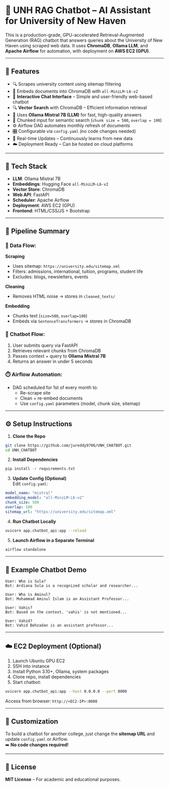 
# 🧠 UNH RAG Chatbot – AI Assistant for University of New Haven

This is a production-grade, GPU-accelerated Retrieval-Augmented Generation (RAG) chatbot that answers queries about the University of New Haven using scraped web data. It uses **ChromaDB**, **Ollama LLM**, and **Apache Airflow** for automation, with deployment on **AWS EC2 (GPU)**.

---

## 🚀 Features

- 🔍 Scrapes university content using sitemap filtering  
- 🧠 Embeds documents into ChromaDB with `all-MiniLM-L6-v2`  
- 💬 **Interactive Chat Interface** – Simple and user-friendly web-based chatbot  
- 🔍 **Vector Search** with ChromaDB – Efficient information retrieval  
- 💬 Uses **Ollama Mistral 7B (LLM)** for fast, high-quality answers  
- 🧩 Chunked input for semantic search (`chunk size = 500`, `overlap = 100`)  
- ⚙️ Airflow DAG automates monthly refresh of documents  
- 🎛️ Configurable via `config.yaml` (no code changes needed)  
- 🔴 Real-time Updates – Continuously learns from new data  
- ☁️ Deployment Ready – Can be hosted on cloud platforms  

---

## 🧠 Tech Stack

- **LLM**: Ollama Mistral 7B  
- **Embeddings**: Hugging Face `all-MiniLM-L6-v2`  
- **Vector Store**: ChromaDB  
- **Web API**: FastAPI  
- **Scheduler**: Apache Airflow  
- **Deployment**: AWS EC2 (GPU)  
- **Frontend**: HTML/CSS/JS + Bootstrap  

---

## 📡 Pipeline Summary

### 🔄 Data Flow:

**Scraping**  
- Uses sitemap: `https://university.edu/sitemap.xml`  
- Filters: admissions, international, tuition, programs, student life  
- Excludes: blogs, newsletters, events  

**Cleaning**  
- Removes HTML noise → stores in `cleaned_texts/`  

**Embedding**  
- Chunks text (`size=500`, `overlap=100`)  
- Embeds via `SentenceTransformers` → stores in ChromaDB  

### 💬 Chatbot Flow:

1. User submits query via FastAPI  
2. Retrieves relevant chunks from ChromaDB  
3. Passes context + query to **Ollama Mistral 7B**  
4. Returns an answer in under 5 seconds  

### ⏱️ Airflow Automation:

- DAG scheduled for 1st of every month to:  
  - Re-scrape site  
  - Clean + re-embed documents  
  - Use `config.yaml` parameters (model, chunk size, sitemap)

---

## ⚙️ Setup Instructions

1. **Clone the Repo**
```bash
git clone https://github.com/jureddy9706/UNH_CHATBOT.git
cd UNH_CHATBOT
```

2. **Install Dependencies**
```bash
pip install -r requirements.txt
```

3. **Update Config (Optional)**  
Edit `config.yaml`:
```yaml
model_name: "mistral"
embedding_model: "all-MiniLM-L6-v2"
chunk_size: 500
overlap: 100
sitemap_url: "https://university.edu/sitemap.xml"
```

4. **Run Chatbot Locally**
```bash
uvicorn app.chatbot_api:app --reload
```

5. **Launch Airflow in a Separate Terminal**
```bash
airflow standalone
```

---

## 🧪 Example Chatbot Demo

```text
User: Who is Sula?
Bot: Ardiana Sula is a recognized scholar and researcher...

User: Who is Aminul?
Bot: Muhammad Aminul Islam is an Assistant Professor...

User: Vahis?
Bot: Based on the context, 'vahis' is not mentioned...

User: Vahid?
Bot: Vahid Behzadan is an assistant professor...
```

---

## ☁️ EC2 Deployment (Optional)

1. Launch Ubuntu GPU EC2  
2. SSH into instance  
3. Install Python 3.10+, Ollama, system packages  
4. Clone repo, install dependencies  
5. Start chatbot:
```bash
uvicorn app.chatbot_api:app --host 0.0.0.0 --port 8000
```
Access from browser: `http://<EC2-IP>:8000`

---

## 🔧 Customization

To build a chatbot for another college, just change the **sitemap URL** and update `config.yaml` or Airflow.  
➡️ **No code changes required!**

---

## 📜 License

**MIT License** – For academic and educational purposes.
